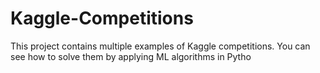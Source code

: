 # Kaggle-Competitions
This project contains multiple examples of Kaggle competitions. You can see how to solve them by applying ML algorithms in Pytho
